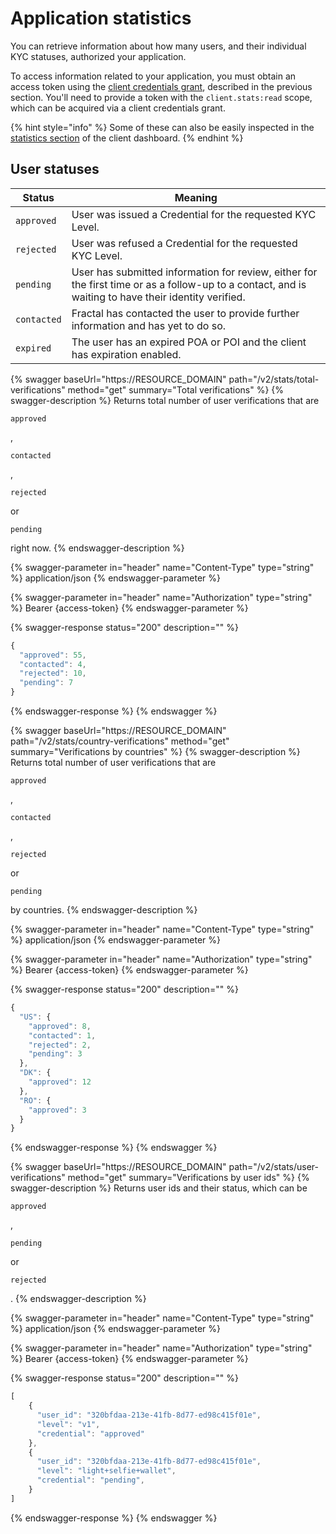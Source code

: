 # Application statistics

You can retrieve information about how many users, and their individual KYC statuses, authorized your application.

To access information related to your application, you must obtain an access token using the [client credentials grant](https://tools.ietf.org/html/rfc6749#section-1.3.4), described in the previous section. You'll need to provide a token with the `client.stats:read` scope, which can be acquired via a client credentials grant.

{% hint style="info" %}
Some of these can also be easily inspected in the [statistics section](../client-dashboard.md#statistics) of the client dashboard.
{% endhint %}

## User statuses

| Status      | Meaning                                                                                                                                              |
| ----------- | ---------------------------------------------------------------------------------------------------------------------------------------------------- |
| `approved`  | User was issued a Credential for the requested KYC Level.                                                                                            |
| `rejected`  | User was refused a Credential for the requested KYC Level.                                                                                           |
| `pending`   | User has submitted information for review, either for the first time or as a follow-up to a contact, and is waiting to have their identity verified. |
| `contacted` | Fractal has contacted the user to provide further information and has yet to do so.                                                                  |
| `expired`   | The user has an expired POA or POI and the client has expiration enabled.                                                                            |

{% swagger baseUrl="https://RESOURCE_DOMAIN" path="/v2/stats/total-verifications" method="get" summary="Total verifications" %}
{% swagger-description %}
Returns total number of user verifications that are 

`approved`

, 

`contacted`

, 

`rejected`

 or 

`pending`

 right now.
{% endswagger-description %}

{% swagger-parameter in="header" name="Content-Type" type="string" %}
application/json
{% endswagger-parameter %}

{% swagger-parameter in="header" name="Authorization" type="string" %}
Bearer {access-token}
{% endswagger-parameter %}

{% swagger-response status="200" description="" %}
```javascript
{
  "approved": 55,
  "contacted": 4,
  "rejected": 10,
  "pending": 7
}
```
{% endswagger-response %}
{% endswagger %}

{% swagger baseUrl="https://RESOURCE_DOMAIN" path="/v2/stats/country-verifications" method="get" summary="Verifications by countries" %}
{% swagger-description %}
Returns total number of user verifications that are 

`approved`

, 

`contacted`

, 

`rejected`

 or 

`pending`

 by countries.
{% endswagger-description %}

{% swagger-parameter in="header" name="Content-Type" type="string" %}
application/json
{% endswagger-parameter %}

{% swagger-parameter in="header" name="Authorization" type="string" %}
Bearer {access-token}
{% endswagger-parameter %}

{% swagger-response status="200" description="" %}
```javascript
{
  "US": {
    "approved": 8,
    "contacted": 1,
    "rejected": 2,
    "pending": 3
  },
  "DK": {
    "approved": 12
  },
  "RO": {
    "approved": 3
  }
}
```
{% endswagger-response %}
{% endswagger %}

{% swagger baseUrl="https://RESOURCE_DOMAIN" path="/v2/stats/user-verifications" method="get" summary="Verifications by user ids" %}
{% swagger-description %}
Returns user ids and their status, which can be 

`approved`

, 

`pending`

 or 

`rejected`

.
{% endswagger-description %}

{% swagger-parameter in="header" name="Content-Type" type="string" %}
application/json
{% endswagger-parameter %}

{% swagger-parameter in="header" name="Authorization" type="string" %}
Bearer {access-token}
{% endswagger-parameter %}

{% swagger-response status="200" description="" %}
```javascript
[
    {
      "user_id": "320bfdaa-213e-41fb-8d77-ed98c415f01e",
      "level": "v1",
      "credential": "approved"
    },
    {
      "user_id": "320bfdaa-213e-41fb-8d77-ed98c415f01e",
      "level": "light+selfie+wallet",
      "credential": "pending",
    }
]
```
{% endswagger-response %}
{% endswagger %}
